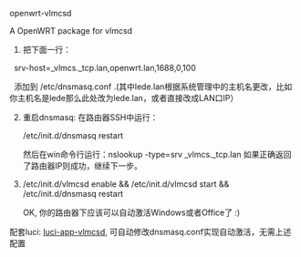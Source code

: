 openwrt-vlmcsd

A OpenWRT package for vlmcsd

1. 把下面一行：

   srv-host=_vlmcs._tcp.lan,openwrt.lan,1688,0,100
   
   添加到 /etc/dnsmasq.conf .(其中lede.lan根据系统管理中的主机名更改，比如你主机名是lede那么此处改为lede.lan，或者直接改成LAN口IP）

2. 重启dnsmasq: 在路由器SSH中运行：

   /etc/init.d/dnsmasq restart

   然后在win命令行运行：nslookup -type=srv _vlmcs._tcp.lan  如果正确返回了路由器IP则成功，继续下一步。

3. /etc/init.d/vlmcsd enable && /etc/init.d/vlmcsd start && /etc/init.d/dnsmasq restart
   
   OK, 你的路由器下应该可以自动激活Windows或者Office了 :)

配套luci: [luci-app-vlmcsd](https://github.com/cokebar/luci-app-vlmcsd ""), 可自动修改dnsmasq.conf实现自动激活，无需上述配置
